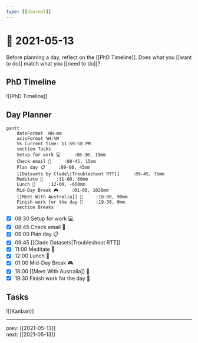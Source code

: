 ```yaml
---
type: [[Journal]]
---
```


# 📆 2021-05-13

Before planning a day, reflect on the [[PhD Timeline]]. Does what you [[want to do]] match what you [[need to do]]?

## PhD Timeline

![[PhD Timeline]]

## Day Planner
```mermaid
gantt
    dateFormat  HH-mm
    axisFormat %H:%M
    %% Current Time: 11:59:58 PM
    section Tasks
    Setup for work 💻     :08-30, 15mm
    Check email 📧     :08-45, 15mm
    Plan day 📋     :09-00, 45mm
    [[Datasets by Clade\|Troubleshoot RTT]]     :09-45, 75mm
    Meditate 🧘     :11-00, 60mm
    Lunch 🍙     :12-00, -660mm
    Mid-Day Break 🎮     :01-00, 1020mm
    [[Meet With Australia]] 👤     :18-00, 90mm
    Finish work for the day 🎉     :19-30, 0mm
    section Breaks

```

- [x] 08:30 Setup for work 💻
- [x] 08:45 Check email 📧
- [x] 09:00 Plan day 📋
- [x] 09:45 [[Clade Datasets\|Troubleshoot RTT]]
- [x] 11:00 Meditate 🧘
- [x] 12:00 Lunch 🍙
- [x] 01:00 Mid-Day Break 🎮
- [x] 18:00 [[Meet With Australia]] 👤
- [x] 19:30 Finish work for the day 🎉

## Tasks

![[Kanban]]

---

prev: [[2021-05-13]]  
next: [[2021-05-13]]  